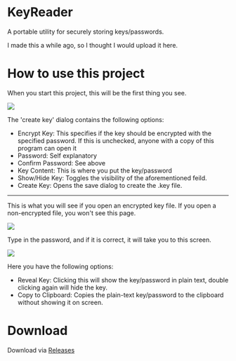 # KeyReader
A portable utility for securely storing keys/passwords.

I made this a while ago, so I thought I would upload it here.

# How to use this project

When you start this project, this will be the first thing you see.

![](https://i.ibb.co/MhyB9G3/image.png)

The 'create key' dialog contains the following options:
* Encrypt Key: This specifies if the key should be encrypted with the specified password. If this is unchecked, anyone with a copy of this program can open it
* Password: Self explanatory
* Confirm Password: See above
* Key Content: This is where you put the key/password
* Show/Hide Key: Toggles the visibility of the aforementioned feild.
* Create Key: Opens the save dialog to create the .key file.

***
This is what you will see if you open an encrypted key file. If you open a non-encrypted file, you won't see this page.

![](https://i.ibb.co/qNd7K3M/image.png)

Type in the password, and if it is correct, it will take you to this screen.

![](https://i.ibb.co/93hDvhR/image.png)

Here you have the following options:
* Reveal Key: Clicking this will show the key/password in plain text, double clicking again will hide the key.
* Copy to Clipboard: Copies the plain-text key/password to the clipboard without showing it on screen.


# Download
Download via <a href="https://github.com/ShimmyMySherbet/KeyReader/releases">Releases</a>